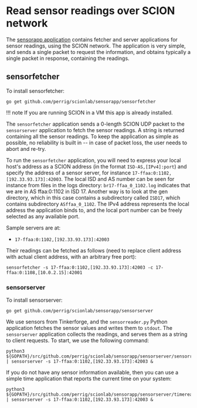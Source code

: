 
# Read sensor readings over SCION network

The [sensorapp application](https://github.com/perrig/scionlab/) contains fetcher and server applications for sensor readings, using the SCION network. The application is very simple, and sends a single packet to request the information, and obtains typically a single packet in response, containing the readings.

## sensorfetcher

To install sensorfetcher:
```shell
go get github.com/perrig/scionlab/sensorapp/sensorfetcher
```
!!! note
    If you are running SCION in a VM this app is already installed.

The `sensorfetcher` application sends a 0-length SCION UDP packet to the `sensorserver` application to fetch the sensor readings. A string is returned containing all the sensor readings. To keep the application as simple as possible, no reliability is built in -- in case of packet loss, the user needs to abort and re-try.

To run the `sensorfetcher` application, you will need to express your local host's address as a SCION address (in the format `ISD-AS,[IPv4]:port`) and specify the address of a sensor server, for instance `17-ffaa:0:1102,[192.33.93.173]:42003`. The local ISD and AS number can be seen for instance from files in the logs directory: `br17-ffaa_0_1102.log` indicates that we are in AS ffaa:0:1102 in ISD 17. Another way is to look at the gen directory, which in this case contains a subdirectory called `ISD17`, which contains subdirectory `ASffaa_0_1102`. The IPv4 address represents the local address the application binds to, and the local port number can be freely selected as any available port.

Sample servers are at:

* `17-ffaa:0:1102,[192.33.93.173]:42003`

Their readings can be fetched as follows (need to replace client address with actual client address, with an arbitrary free port):

```shell
sensorfetcher -s 17-ffaa:0:1102,[192.33.93.173]:42003 -c 17-ffaa:0:1108,[10.0.2.15]:42001
```

### sensorserver

To install sensorserver:
```shell
go get github.com/perrig/scionlab/sensorapp/sensorserver
```

We use sensors from Tinkerforge, and the `sensorreader.py` Python application fetches the sensor values and writes them to `stdout`. The `sensorserver` application collects the readings, and serves them as a string to client requests. To start, we use the following command:

```shell
python3 ${GOPATH}/src/github.com/perrig/scionlab/sensorapp/sensorserver/sensorreader.py | sensorserver -s 17-ffaa:0:1102,[192.33.93.173]:42003 &
```

If you do not have any sensor information available, then you can use a simple time application that reports the current time on your system:

```shell
python3 ${GOPATH}/src/github.com/perrig/scionlab/sensorapp/sensorserver/timereader.py | sensorserver -s 17-ffaa:0:1102,[192.33.93.173]:42003 &
```
